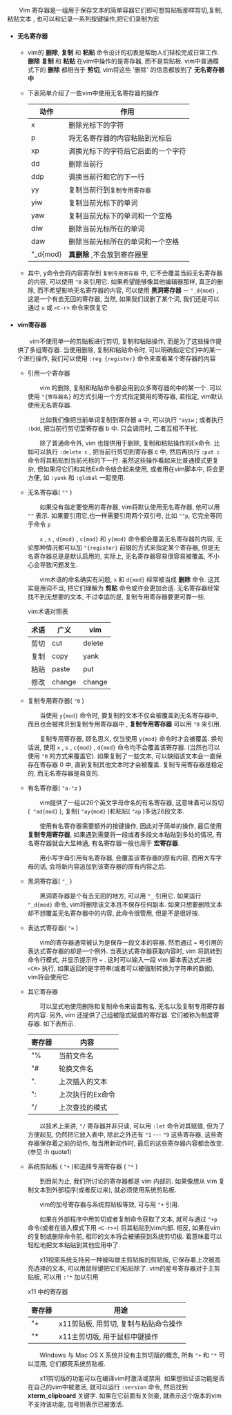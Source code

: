 &nbsp;&nbsp;&nbsp;&nbsp;&nbsp;&nbsp; Vim 寄存器是一组用于保存文本的简单容器它们即可想剪贴板那样剪切,复制,粘贴文本 , 也可以和记录一系列按键操作,把它们录制为宏

- #### 无名寄存器
    
    - vim的 **删除**, **复制** 和 **粘贴** 命令设计的初衷是帮助人们轻松完成日常工作. **删除** **复制** 和 **粘贴** 在vim中操作的是寄存器, 而不是剪贴板. vim中普通模式下的 **删除** 都相当于 **剪切**, vim将这些 '删除' 的信息都放到了 **无名寄存器中**
    
    - 下表简单介绍了一些vim中使用无名寄存器的操作
    
        | 动作     | 作用                                      |
        |----------|-------------------------------------------|
        | x        | 删除光标下的字符                          |
        | p        | 将无名寄存器的内容粘贴到光标后            |
        | xp       | 调换光标下的字符后它后面的一个字符        |
        | dd       | 删除当前行                                |
        | ddp      | 调换当前行和它的下一行                    |
        | yy       | 复制当前行到`复制专用寄存器`              |
        | yiw      | 复制当前光标下的单词                      |
        | yaw      | 复制当前光标下的单词和一个空格            |
        | diw      | 删除当前光标所在的单词                    |
        | daw      | 删除当前光标所在的单词和一个空格          |
        | "_d{mod} | **真删除** ,不会放到寄存器里              |

    - 其中, y命令会将内容寄存到 `复制专用寄存器` 中, 它不会覆盖当前无名寄存器的内容, 可以使用 `"0` 来引用它. 如果希望能够像其他编辑器那样, 真正的删除, 而不希望影响无名寄存器的内容, 可以使用 **黑洞寄存器** -- `"_d{mod}` , 这是一个有去无回的寄存器, 当然, 如果我们误删了某个词, 我们还是可以通过 `u` 或 `<C-r>` 命令来恢复它

- #### vim寄存器

    &nbsp;&nbsp;&nbsp;&nbsp;&nbsp;&nbsp; vim不使用单一的剪贴板进行剪切, 复制和粘贴操作, 而是为了这些操作提供了多组寄存器. 当使用删除, 复制和粘贴命令时, 可以明确指定它们中的某一个进行操作, 我们可以使用 `:reg {register}` 命令来查看某个寄存器的内容

    - 引用一个寄存器  
     
        &nbsp;&nbsp;&nbsp;&nbsp;&nbsp;&nbsp; vim 的删除, 复制和粘贴命令都会用到众多寄存器的中的某一个. 可以使用 `"{寄存器名}` 的方式引用一个方式指定要用的寄存器, 若指定, vim默认使用无名寄存器.
    
        &nbsp;&nbsp;&nbsp;&nbsp;&nbsp;&nbsp; 比如我们像把当前单词复制到寄存器 a 中, 可以执行 `"ayiw` ; 或者执行 `:bdd`, 把当前行剪切至寄存器 b 中. 只会调用时, 二者互相不干扰.  
        
        &nbsp;&nbsp;&nbsp;&nbsp;&nbsp;&nbsp; 除了普通命令外, vim 也提供用于删除, 复制和粘贴操作的Ex命令.  比如可以执行 `:delete c` , 把当前行剪切到寄存器 c 中, 然后再执行 `:put c` 命令将其粘贴到当前光标的下一行. 虽然这些操作看起来比普通模式更复杂, 但如果将它们和其他Ex命令结合起来使用, 或者用在vim脚本中, 将会更方便, 如 `:yank` 和 `:global` 一起使用.  
    
    - 无名寄存器( `""` )
      
        &nbsp;&nbsp;&nbsp;&nbsp;&nbsp;&nbsp; 如果没有指定要使用的寄存器, vim将默认使用无名寄存器, 他可以用 `""` 表示. 如果要引用它,也一样需要引用两个双引号, 比如 `""p`, 它完全等同于命令 `p`  
        
        &nbsp;&nbsp;&nbsp;&nbsp;&nbsp;&nbsp; `x` , `s` , `d{mod}` , `c{mod}` 和 `y{mod}` 命令都会覆盖无名寄存器的内容, 无论那种情况都可以加 `"{register}` 前缀的方式来指定某个寄存器, 但是无名寄存器总是是默认启用的, 实际上, 无名寄存器容易很容易被覆盖, 不小心会导致问题发生.  
        
        &nbsp;&nbsp;&nbsp;&nbsp;&nbsp;&nbsp; vim术语的命名确实有问题, `x` 和 `d{mod}` 经常被当成 **删除** 命令. 这其实是用词不当, 把它们理解为 **剪贴** 命令或许会更加合适. 无名寄存器经常找不到无想要的文本, 不过幸运的是, 复制专用寄存器要更可靠一些.
        
        vim术语对照表

        | 术语 | 广义   | vim    |
        |------|--------|--------|
        | 剪切 | cut    | delete |
        | 复制 | copy   | yank   |
        | 粘贴 | paste  | put    |
        | 修改 | change | change |

    - 复制专用寄存器( `"0` )
        
        &nbsp;&nbsp;&nbsp;&nbsp;&nbsp;&nbsp; 当使用 `y{mod}` 命令时, 要复制的文本不仅会被覆盖到无名寄存器中, 而且也会被拷贝到复制专用寄存器中 , **复制专用寄存器** 可以用 `"0` 来引用.  
        
        &nbsp;&nbsp;&nbsp;&nbsp;&nbsp;&nbsp; 复制专用寄存器, 顾名思义, 仅当使用 `y{mod}` 命令时才会被覆盖. 换句话说, 使用 `x` , `s` , `c{mod}` , `d{mod}` 命令均不会覆盖该寄存器. (当然也可以使用 `"0` 的方式来覆盖它). 如果复制了一些文本, 可以缺陷该文本会一直保存在寄存器 0 中, 直到复制其他文本时才会被覆盖. 复制专用寄存器是稳定的, 而无名寄存器是易变的.  
    
    - 有名寄存器( `"a-"z` )  
    
        &nbsp;&nbsp;&nbsp;&nbsp;&nbsp;&nbsp; vim提供了一组以26个英文字母命名的有名寄存器, 这意味着可以剪切(` "ad{mod}` ), 复制( `"ay{mod}` )和粘贴( `"ap` )多达26段文本.  
        
        &nbsp;&nbsp;&nbsp;&nbsp;&nbsp;&nbsp; 使用有名寄存器需要额外的按键操作, 因此对于简单的操作, 最后使用 **复制专用寄存器**, 如果遇到需要将一段或者多段文本粘贴到多处的情况, 有名寄存器就会大显神通, 有名寄存器一般也用于 **宏寄存器**.

        &nbsp;&nbsp;&nbsp;&nbsp;&nbsp;&nbsp; 用小写字母引用有名寄存器, 会覆盖该寄存器的原有内容, 而用大写字母的话, 会将新内容追加到该寄存器的原有内容之后.  
        
    - 黑洞寄存器( `"_` )
      
        &nbsp;&nbsp;&nbsp;&nbsp;&nbsp;&nbsp; 黑洞寄存器是个有去无回的地方, 可以用 `"_` 引用它. 如果运行 `"_d{mod}` 命令, vim将删除该文本且不保存任何副本. 如果只想要删除文本却不想覆盖无名寄存器中的内容, 此命令很管用, 但是不是很好按.  
        
    - 表达式寄存器( `"=` )

        &nbsp;&nbsp;&nbsp;&nbsp;&nbsp;&nbsp; vim的寄存器通常被认为是保存一段文本的容器. 然而通过 `=` 号引用的表达式寄存器的却是一个例外. 当表达式寄存器获取内容时, vim 将跳转到命令行模式, 并显示提示符 `=` . 这时可以输入一段 vim 脚本表达式并按 `<CR>` 执行, 如果返回的是字符串(或者可以被强制转换为字符串的数据), vim将会使用它.  
        
    - 其它寄存器
    
        &nbsp;&nbsp;&nbsp;&nbsp;&nbsp;&nbsp; 可以显式地使用删除和复制命令来设置有名, 无名以及复制专用寄存器的内容. 另外, vim 还提供了己组被隐式赋值的寄存器. 它们被称为制度寄存器. 如下表所示.  
        
        | 寄存器 | 内容             |
        |--------|------------------|
        | "%     | 当前文件名       |
        | "#     | 轮换文件名       |
        | ".     | 上次插入的文本   |
        | ":     | 上次执行的Ex命令 |
        | "/     | 上次查找的模式   |
    
        &nbsp;&nbsp;&nbsp;&nbsp;&nbsp;&nbsp; 以技术上来讲, `"/` 寄存器并非只读, 可以用 `:let` 命令对其赋值, 但为了方便起见, 仍然把它放入表中, 除此之外还有 `"1` --- `"9` 这些寄存器, 这些寄存器保存着之前的动作, 每当用新动作时, 最后的这些寄存器内容都会改变. (参见 :h quote1)
    
    - 系统剪贴板 ( `"+` )和选择专用寄存器 ( `"*` )  
    
        &nbsp;&nbsp;&nbsp;&nbsp;&nbsp;&nbsp; 到目前为止, 我们所讨论的寄存器都是 vim 内部的. 如果像想从 vim 复制文本到外部程序(或者反过来), 就必须使用系统剪贴板.  
        
        &nbsp;&nbsp;&nbsp;&nbsp;&nbsp;&nbsp; vim的加号寄存器与系统剪贴板等效, 可与用 `"+` 引用.  
        
        &nbsp;&nbsp;&nbsp;&nbsp;&nbsp;&nbsp; 如果在外部程序中用剪切或者复制命令获取了文本, 就可与通过 `"+p` 命令(或者在插入模式下用 `<C-r>+`) 将其粘贴到vim内部. 相反, 如果在vim的复制或删除命令前, 相印的文本将会被捕获到系统剪切板. 着意味着可以轻松地把文本粘贴到其他应用中了.  
        
        &nbsp;&nbsp;&nbsp;&nbsp;&nbsp;&nbsp; x11视窗系统支持另一种被叫做主剪贴板的剪贴板, 它保存着上次被高亮选择的文本, 可以用鼠标键把它们粘贴除了. vim的星号寄存器对于主剪贴板, 可以用 `:"*` 加以引用  
        
        x11 中的寄存器
        
        | 寄存器 | 用途                                  |
        |--------|---------------------------------------|
        | "+     | x11剪贴板, 用剪切, 复制与粘贴命令操作 |
        | "*     | x11主剪切版, 用于鼠标中键操作         |
    
        &nbsp;&nbsp;&nbsp;&nbsp;&nbsp;&nbsp; Windows 与 Mac OS X 系统并没有主剪切版的概念, 所有 `"+` 和 `"*` 可以混用, 它们都死系统剪贴板.  
        
        &nbsp;&nbsp;&nbsp;&nbsp;&nbsp;&nbsp; x11剪切版的功能可以在编译vim时激活或禁用. 如果想验证该功能是否在自己的vim中被激活, 就可以运行 `:version` 命令, 然后找到 **xterm_clipboard** 关键字. 如果在它前面有关剑豪, 就表示这个版本的vim不支持该功能, 加号则表示已被激活.  
